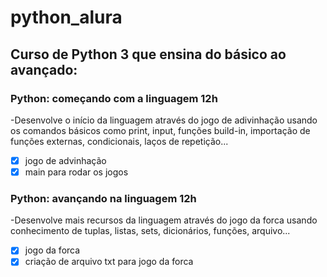 # python_alura
## Curso de Python 3 que ensina do básico ao avançado:
### Python: começando com a linguagem 12h
-Desenvolve o início da linguagem através do jogo de adivinhação usando os comandos básicos como print, input, funções build-in, importação de funções externas, condicionais, laços de repetição...
- [x] jogo de advinhação
- [x] main para rodar os jogos
### Python: avançando na linguagem 12h
-Desenvolve mais recursos da linguagem através do jogo da forca usando conhecimento de tuplas, listas, sets, dicionários, funções, arquivo...
- [x] jogo da forca
- [x] criação de arquivo txt para jogo da forca
